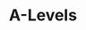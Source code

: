 ---
title: A-Levels
organization: Saint Ipsum High School
location: Graz, AT
start: 2004-09-01
end: 2012-07-01
---